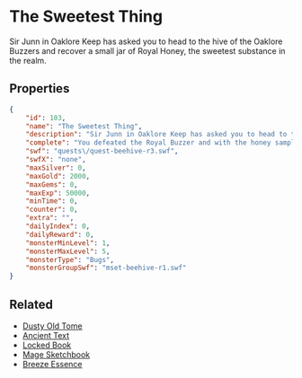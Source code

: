 # The Sweetest Thing

Sir Junn in Oaklore Keep has asked you to head to the hive of the Oaklore Buzzers and recover a small jar of Royal Honey, the sweetest substance in the realm.

## Properties

```json
{
    "id": 103,
    "name": "The Sweetest Thing",
    "description": "Sir Junn in Oaklore Keep has asked you to head to the hive of the Oaklore Buzzers and recover a small jar of Royal Honey, the sweetest substance in the realm.",
    "complete": "You defeated the Royal Buzzer and with the honey sample in hand you head back to Oaklore for a well deserved bath. You're very very very sticky.",
    "swf": "quests\/quest-beehive-r3.swf",
    "swfX": "none",
    "maxSilver": 0,
    "maxGold": 2000,
    "maxGems": 0,
    "maxExp": 50000,
    "minTime": 0,
    "counter": 0,
    "extra": "",
    "dailyIndex": 0,
    "dailyReward": 0,
    "monsterMinLevel": 1,
    "monsterMaxLevel": 5,
    "monsterType": "Bugs",
    "monsterGroupSwf": "mset-beehive-r1.swf"
}
```

## Related

- [Dusty Old Tome](../items/733-dusty-old-tome.md)
- [Ancient Text](../items/734-ancient-text.md)
- [Locked Book](../items/735-locked-book.md)
- [Mage Sketchbook](../items/736-mage-sketchbook.md)
- [Breeze Essence](../items/8157-breeze-essence.md)

